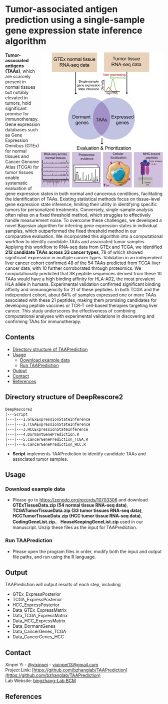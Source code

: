 
# Tumor-associated antigen prediction using a single-sample gene expression state inference algorithm

<img src="Image/Pipeline.png" alt="Logo" width="390" align = "right">

**Tumor-associated antigens (TAAs)**, which are scarcely present in normal tissues but notably elevated in tumors, hold significant promise for immunotherapy. Gene expression databases such as Gene Expression Omnibus (GTEx) for normal tissues and Cancer Genome Atlas (TCGA) for tumor tissues enable systematic evaluation of gene expression states in both normal and cancerous conditions, facilitating the identification of TAAs. Existing statistical methods focus on tissue-level gene expression state inference, limiting their utility in identifying specific tumors for personalized treatments. Conversely, single-sample analysis often relies on a fixed threshold method, which struggles to effectively handle measurement noise. To overcome these challenges, we developed a novel Bayesian algorithm for inferring gene expression states in individual samples, which outperformed the fixed threshold method in our comparative evaluation. We incorporated this algorithm into a computational workflow to identify candidate TAAs and associated tumor samples. Applying this workflow to RNA-seq data from GTEx and TCGA, we identified **212 candidate TAAs across 33 cancer types**, 78 of which showed significant expression in multiple cancer types. Validation in an independent liver cancer cohort confirmed 48 of the 54 TAAs predicted from TCGA liver cancer data, with 10 further corroborated through proteomics. We computationally predicted that 38 peptide sequences derived from these 10 TAAs would have a high binding affinity for HLA-A02, the most prevalent HLA allele in humans. Experimental validation confirmed significant binding affinity and immunogenicity for 21 of these peptides. In both TCGA and the independent cohort, about 64% of samples expressed one or more TAAs associated with these 21 peptides, making them promising candidates for developing peptide vaccines or TCR-T cell-based therapies targeting liver cancer. This study underscores the effectiveness of combining computational analyses with experimental validations in discovering and confirming TAAs for immunotherapy.

## Contents

- [Directory structure of TAAPrediction](#directory-structure-of-taaprediction)
- [Usage](#usage)
  - [Download example data](#download-example-data)
  - [Run TAAPrediction](#run-taaprediction)
- [Output](#output)
- [Contact](#contact)
- [References](#references)

## Directory structure of DeepRescore2
```
DeepRescore2
|---Script
|---|---1.GTExExpressionStateInference
|---|---2.TCGAExpressionStateInference
|---|---3.HCCExpressionStateInference
|---|---4.DormantGenePrediction.R
|---|---5.CancerGenePrediction_TCGA.R
|---|---6.CancerGenePrediction_HCC.R
```
- **Script** implements TAAPrediction to identify candidate TAAs and associated tumor samples.

## Usage

### Download example data
- Please go to https://zenodo.org/records/10703306 and download **GTExTissueData.zip (54 normal tissue RNA-seq data)**, **TCGATumorTissueData.zip (33 tumor tissues RNA-seq data)**, **HCCTumorTissueData.zip (HCC tumor tissue RNA-seq data)**, **CodingGeneList.zip**， **HouseKeepingGeneList.zip** used in our manuscript. Unzip these files as the input for TAAPrediction. 

### Run TAAPrediction
- Please open the program files in order, modify both the input and output file paths, and run using the R language.

## Output

TAAPrediction will output results of each step, including
* GTEx_ExpressPosterior
* TCGA_ExpressPosterior
* HCC_ExpressPosterior
* Data_GTEx_ExpressMatrix
* Data_TCGA_ExpressMatrix
* Data_HCC_ExpressMatrix
* Data_DormantGenes
* Data_CancerGenes_TCGA
* Data_CancerGenes_HCC

## Contact

Xinpei Yi - [@yixinpei](https://twitter.com/yixinpei) - yixinpei13@gmail.com
<br/>Project Link: [https://github.com/bzhanglab/TAAPrediction](https://github.com/bzhanglab/TAAPrediction)
<br/>Lab Website: [bingzhang-Lab BCM](https://www.zhang-lab.org/)

## References
